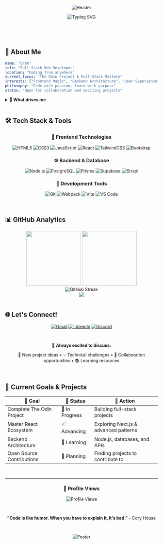 <div align="center">
  
  ![Header](https://capsule-render.vercel.app/api?type=waving&color=gradient&height=300&section=header&text=Hi%20there%20Im%20Eren&fontSize=50&fontColor=fff&animation=twinkling&fontAlignY=35&desc=Full-Stack%20Web%20Developer%20Frontend%20Backend%20Enthusiast&descAlignY=55&descSize=20)
  
  <p align="center">
    <img src="https://readme-typing-svg.herokuapp.com?font=Fira+Code&weight=500&size=28&duration=3000&pause=1000&color=36BCF7FF&center=true&vCenter=true&width=700&height=80&lines=Passionate+Full-Stack+Developer+💻;Turning+ideas+into+digital+reality+🚀;Always+learning%2C+always+building+🌱;Open+to+collaboration+%26+opportunities+🤝" alt="Typing SVG" />
  </p>

</div>

<br/><br/><br/>

## 🚀 About Me

```yaml
name: "Eren"
role: "Full-Stack Web Developer"
location: "Coding from anywhere"
current_focus: "The Odin Project & Full-Stack Mastery"
interests: ["Frontend Magic", "Backend Architecture", "User Experience"]
philosophy: "Code with passion, learn with purpose"
status: "Open for collaboration and exciting projects"
```

<details>
<summary><b>🎯 What drives me</b></summary>
<br/>

- 🌱 **Currently Learning**: Expanding my full-stack capabilities through The Odin Project
- 🎨 **Frontend Passion**: Creating intuitive, responsive user interfaces that users love
- ⚙️ **Backend Enthusiasm**: Building scalable, efficient server-side solutions
- 🔍 **Always Exploring**: New frameworks, tools, and cutting-edge web technologies
- 🤝 **Community Minded**: Open to discussions, mentoring, and collaboration opportunities
- 📈 **Growth Focused**: Constantly pushing boundaries and improving craft

</details>

<br/>

## 🛠️ Tech Stack & Tools

<div align="center">

### 🎨 Frontend Technologies
![HTML5](https://img.shields.io/badge/HTML5-E34F26?style=for-the-badge&logo=html5&logoColor=white)
![CSS3](https://img.shields.io/badge/CSS3-1572B6?style=for-the-badge&logo=css3&logoColor=white)
![JavaScript](https://img.shields.io/badge/JavaScript-F7DF1E?style=for-the-badge&logo=javascript&logoColor=black)
![React](https://img.shields.io/badge/React-20232A?style=for-the-badge&logo=react&logoColor=61DAFB)
![TailwindCSS](https://img.shields.io/badge/Tailwind_CSS-38B2AC?style=for-the-badge&logo=tailwind-css&logoColor=white)
![Bootstrap](https://img.shields.io/badge/Bootstrap-563D7C?style=for-the-badge&logo=bootstrap&logoColor=white)

### ⚙️ Backend & Database
![Node.js](https://img.shields.io/badge/Node.js-43853D?style=for-the-badge&logo=node.js&logoColor=white)
![PostgreSQL](https://img.shields.io/badge/PostgreSQL-316192?style=for-the-badge&logo=postgresql&logoColor=white)
![Prisma](https://img.shields.io/badge/Prisma-3982CE?style=for-the-badge&logo=Prisma&logoColor=white)
![Supabase](https://img.shields.io/badge/Supabase-181818?style=for-the-badge&logo=supabase&logoColor=white)
![Strapi](https://img.shields.io/badge/strapi-2F2E8B?style=for-the-badge&logo=strapi&logoColor=white)

### 🔧 Development Tools
![Git](https://img.shields.io/badge/Git-F05032?style=for-the-badge&logo=git&logoColor=white)
![Webpack](https://img.shields.io/badge/Webpack-8DD6F9?style=for-the-badge&logo=webpack&logoColor=black)
![Vite](https://img.shields.io/badge/Vite-B73BFE?style=for-the-badge&logo=vite&logoColor=FFD62E)
![VS Code](https://img.shields.io/badge/VS_Code-007ACC?style=for-the-badge&logo=visual-studio-code&logoColor=white)

</div>

<br/>

## 📊 GitHub Analytics

<div align="center">
  <img height="180em" src="https://github-readme-stats.vercel.app/api?username=erenova&show_icons=true&theme=tokyonight&include_all_commits=true&count_private=true"/>
  <img height="180em" src="https://github-readme-stats.vercel.app/api/top-langs/?username=erenova&layout=compact&langs_count=8&theme=tokyonight"/>
</div>

<div align="center">
  <img src="https://github-readme-streak-stats.herokuapp.com/?user=erenova&theme=tokyonight" alt="GitHub Streak" />
</div>

<div align="center">
  <img src="https://github-readme-activity-graph.vercel.app/graph?username=erenova&theme=tokyo-night&hide_border=true" />
</div>

<br/>

## 🌐 Let's Connect!

<div align="center">
  
  [![Gmail](https://img.shields.io/badge/Gmail-D44638?style=for-the-badge&logo=gmail&logoColor=white)](mailto:erenova6@gmail.com)
  [![LinkedIn](https://img.shields.io/badge/LinkedIn-0077B5?style=for-the-badge&logo=linkedin&logoColor=white)](https://www.linkedin.com/in/erenova/)
  [![Discord](https://img.shields.io/badge/Discord-5865F2?style=for-the-badge&logo=discord&logoColor=white)](https://discordapp.com/users/236601674486120458)
  
  <br/>
  
  <p>💬 <strong>Always excited to discuss:</strong></p>
  <p>🚀 New project ideas • 💡 Technical challenges • 🤝 Collaboration opportunities • 📚 Learning resources</p>
  
</div>

<br/>

## 🎯 Current Goals & Projects

<div align="center">

| 🎯 **Goal** | 📝 **Status** | 🔗 **Action** |
|-------------|---------------|----------------|
| Complete The Odin Project | 🚧 In Progress | Building full-stack projects |
| Master React Ecosystem | 📈 Advancing | Exploring Next.js & advanced patterns |
| Backend Architecture | 🌱 Learning | Node.js, databases, and APIs |
| Open Source Contributions | 🎯 Planning | Finding projects to contribute to |

</div>

<br/>

---

<div align="center">
  
  ### 👀 Profile Views
  ![Profile Views](https://komarev.com/ghpvc/?username=erenova&color=blueviolet&style=for-the-badge)
  
  <br/>
  
  **"Code is like humor. When you have to explain it, it's bad."** - Cory House
  
  <br/>
  
  ![Footer](https://capsule-render.vercel.app/api?type=waving&color=gradient&customColorList=6,11,20&height=100&section=footer)
  
</div>
